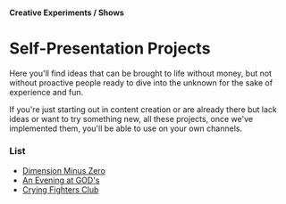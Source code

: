#### Creative Experiments / Shows

# Self-Presentation Projects

Here you'll find ideas that can be brought to life without money, but not without proactive people ready to dive into the unknown for the sake of experience and fun.

If you're just starting out in content creation or are already there but lack ideas or want to try something new, all these projects, once we've implemented them, you'll be able to use on your own channels.

### List

- [Dimension Minus Zero](/podcast-show)
- [An Evening at GOD's](/god-evening)
- [Crying Fighters Club](/cry-club)